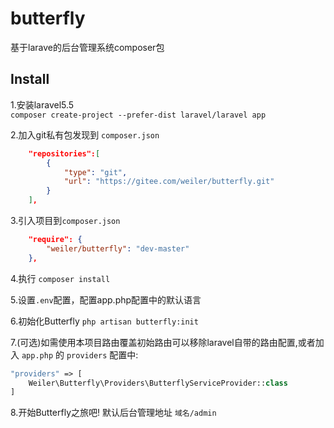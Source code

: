 # butterfly
基于larave的后台管理系统composer包

## Install
1.安装laravel5.5  
`composer create-project --prefer-dist laravel/laravel app`

2.加入git私有包发现到 `composer.json`
```json
    "repositories":[
        {
            "type": "git",
            "url": "https://gitee.com/weiler/butterfly.git"
        }
    ],
```
3.引入项目到`composer.json`

```json
    "require": {
        "weiler/butterfly": "dev-master"
    },
```
4.执行 `composer install`

5.设置`.env`配置，配置app.php配置中的默认语言

6.初始化Butterfly `php artisan butterfly:init`

7.(可选)如需使用本项目路由覆盖初始路由可以移除laravel自带的路由配置,或者加入 `app.php` 的 `providers` 配置中:  
```php
"providers" => [
    Weiler\Butterfly\Providers\ButterflyServiceProvider::class
]
```

8.开始Butterfly之旅吧! 默认后台管理地址 `域名/admin`
